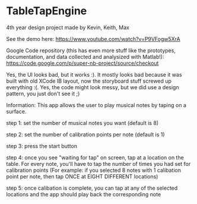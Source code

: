 TableTapEngine
==============

4th year design project made by Kevin, Keith, Max

See the demo here:
https://www.youtube.com/watch?v=P9VFogw5XrA

Google Code repository (this has even more stuff like the prototypes, documentation, and data collected and analysized with Matlab!): https://code.google.com/p/super-nb-project/source/checkout

Yes, the UI looks bad, but it works :).
It mostly looks bad because it was built with old XCode IB layout, now the storyboard stuff screwed up everything :(.
Yes, the code might look messy, but we did use a design pattern, you just don't see it ;)

Information:
This app allows the user to play musical notes by taping on a surface.

step 1: set the number of musical notes you want (default is 8)

step 2: set the number of calibration points per note (default is 1)

step 3: press the start button

step 4: once you see "waiting for tap" on screen, tap at a location on the table. For every note, you'll have to tap the number of times you had set for calibration points
(For example: if you selected 8 notes with 1 calibation point per note, then tap ONCE at EIGHT DIFFERENT locations)

step 5: once calibation is complete, you can tap at any of the selected locations and the app should play back the corresponding note
